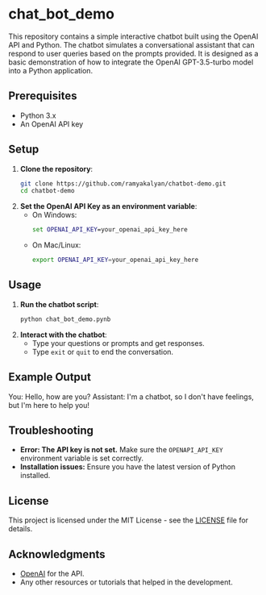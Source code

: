 # chat_bot_demo
This repository contains a simple interactive chatbot built using the OpenAI API and Python. The chatbot simulates a conversational assistant that can respond to user queries based on the prompts provided. It is designed as a basic demonstration of how to integrate the OpenAI GPT-3.5-turbo model into a Python application.
## Prerequisites
- Python 3.x
- An OpenAI API key

## Setup
1. **Clone the repository**:
   ```bash
   git clone https://github.com/ramyakalyan/chatbot-demo.git
   cd chatbot-demo

2. **Set the OpenAI API Key as an environment variable**:
   - On Windows:
     ```cmd
     set OPENAI_API_KEY=your_openai_api_key_here
     ```
   - On Mac/Linux:
     ```bash
     export OPENAI_API_KEY=your_openai_api_key_here
     ```
## Usage
1. **Run the chatbot script**:
   ```bash
   python chat_bot_demo.pynb
   ```
2. **Interact with the chatbot**:
   - Type your questions or prompts and get responses.
   - Type `exit` or `quit` to end the conversation.
  
## Example Output

You: Hello, how are you?
Assistant: I'm a chatbot, so I don't have feelings, but I'm here to help you!

## Troubleshooting
- **Error: The API key is not set.** Make sure the `OPENAPI_API_KEY` environment variable is set correctly.
- **Installation issues:** Ensure you have the latest version of Python installed.

## License
This project is licensed under the MIT License - see the [LICENSE](LICENSE) file for details.

## Acknowledgments
- [OpenAI](https://www.openai.com/) for the API.
- Any other resources or tutorials that helped in the development.


